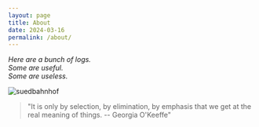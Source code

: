 ```yaml
---
layout: page
title: About
date: 2024-03-16
permalink: /about/
---
```


*Here are a bunch of logs.\
Some are useful.\
Some are useless.*

![suedbahnhof](/images/suedbahnhof.jpg)

> "It is only by selection, by elimination, by emphasis that we get at the real meaning of things. -- Georgia O'Keeffe"
